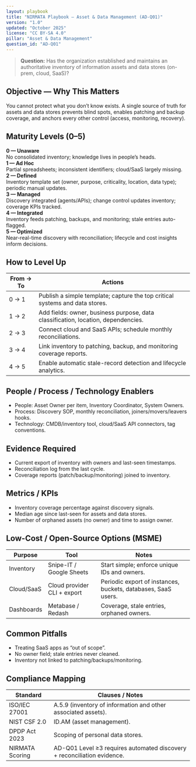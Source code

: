 ```yaml
---
layout: playbook
title: "NIRMATA Playbook — Asset & Data Management (AD-Q01)"
version: "1.0"
updated: "October 2025"
license: "CC BY-SA 4.0"
pillar: "Asset & Data Management"
question_id: "AD-Q01"
---
```


> **Question:** Has the organization established and maintains an authoritative inventory of information assets and data stores (on-prem, cloud, SaaS)?

## Objective — Why This Matters
You cannot protect what you don’t know exists. A single source of truth for assets and data stores prevents blind spots, enables patching and backup coverage, and anchors every other control (access, monitoring, recovery).

## Maturity Levels (0–5)
<div class="levels-grid">
  <div class="level level-0"><strong>0 — Unaware</strong><br>No consolidated inventory; knowledge lives in people’s heads.</div>
  <div class="level level-1"><strong>1 — Ad Hoc</strong><br>Partial spreadsheets; inconsistent identifiers; cloud/SaaS largely missing.</div>
  <div class="level level-2"><strong>2 — Defined</strong><br>Inventory template set (owner, purpose, criticality, location, data type); periodic manual updates.</div>
  <div class="level level-3"><strong>3 — Managed</strong><br>Discovery integrated (agents/APIs); change control updates inventory; coverage KPIs tracked.</div>
  <div class="level level-4"><strong>4 — Integrated</strong><br>Inventory feeds patching, backups, and monitoring; stale entries auto-flagged.</div>
  <div class="level level-5"><strong>5 — Optimized</strong><br>Near-real-time discovery with reconciliation; lifecycle and cost insights inform decisions.</div>
</div>

## How to Level Up

| From → To | Actions |
|---|---|
|0 → 1 | Publish a simple template; capture the top critical systems and data stores. |
|1 → 2 | Add fields: owner, business purpose, data classification, location, dependencies. |
|2 → 3 | Connect cloud and SaaS APIs; schedule monthly reconciliations. |
|3 → 4 | Link inventory to patching, backup, and monitoring coverage reports. |
|4 → 5 | Enable automatic stale-record detection and lifecycle analytics. |

## People / Process / Technology Enablers
- People: Asset Owner per item, Inventory Coordinator, System Owners.
- Process: Discovery SOP, monthly reconciliation, joiners/movers/leavers hooks.
- Technology: CMDB/inventory tool, cloud/SaaS API connectors, tag conventions.

## Evidence Required
- Current export of inventory with owners and last-seen timestamps.
- Reconciliation log from the last cycle.
- Coverage reports (patch/backup/monitoring) joined to inventory.

## Metrics / KPIs
- Inventory coverage percentage against discovery signals.
- Median age since last-seen for assets and data stores.
- Number of orphaned assets (no owner) and time to assign owner.

## Low-Cost / Open-Source Options (MSME)

| Purpose | Tool | Notes |
|---|---|---|
|Inventory | Snipe-IT / Google Sheets | Start simple; enforce unique IDs and owners. |
|Cloud/SaaS | Cloud provider CLI + export | Periodic export of instances, buckets, databases, SaaS users. |
|Dashboards | Metabase / Redash | Coverage, stale entries, orphaned owners. |

## Common Pitfalls
- Treating SaaS apps as “out of scope”.
- No owner field; stale entries never cleaned.
- Inventory not linked to patching/backups/monitoring.

## Compliance Mapping

| Standard | Clauses / Notes |
|---|---|
|ISO/IEC 27001 | A.5.9 (inventory of information and other associated assets). |
|NIST CSF 2.0 | ID.AM (asset management). |
|DPDP Act 2023 | Scoping of personal data stores. |
|NIRMATA Scoring | AD-Q01 Level ≥3 requires automated discovery + reconciliation evidence.
